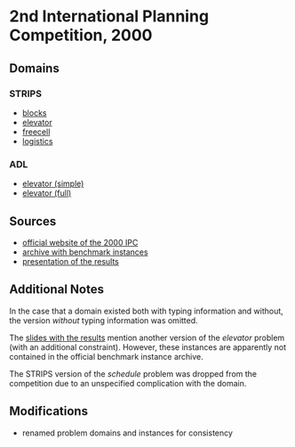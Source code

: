 # 2nd International Planning Competition, 2000

## Domains

### STRIPS

* [blocks](blocks-strips)
* [elevator](elevator-strips)
* [freecell](freecell-strips)
* [logistics](logistics-strips)

### ADL

* [elevator (simple)](elevator-adl-simple)
* [elevator (full)](elevator-adl-full)

## Sources

* [official website of the 2000 IPC][1]
* [archive with benchmark instances][2]
* [presentation of the results][3]

## Additional Notes

In the case that a domain existed both with typing information and without, the version *without* typing information was omitted.

The [slides with the results][3] mention another version of the *elevator* problem (with an additional constraint).
However, these instances are apparently not contained in the official benchmark instance archive.

The STRIPS version of the *schedule* problem was dropped from the competition due to an unspecified complication with the domain.

## Modifications

* renamed problem domains and instances for consistency




[1]:http://ipc00.icaps-conference.org/
[2]:http://ipc00.icaps-conference.org/aips-2000datafiles.tgz
[3]:http://ipc00.icaps-conference.org/SelfContainedAIPS-2000.ppt
